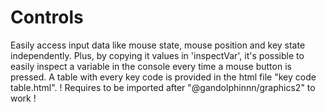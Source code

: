 # Controls
Easily access input data like mouse state, mouse position and key state independently.
Plus, by copying it values in 'inspectVar', it's possible to easily inspect a variable in the console every time a mouse button is pressed.
A table with every key code is provided in the html file "key code table.html".
! Requires to be imported after "@gandolphinnn/graphics2" to work !